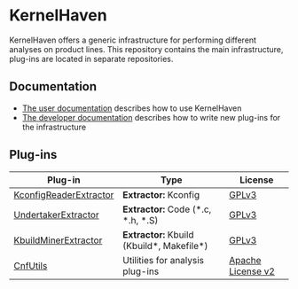 # KernelHaven
KernelHaven offers a generic infrastructure for performing different analyses on
product lines. This repository contains the main infrastructure, plug-ins are
located in separate repositories.

## Documentation
* [The user documentation](https://github.com/KernelHaven/UserDocumentation/raw/master/Arbeit.pdf) describes how to use KernelHaven
* [The developer documentation](https://github.com/KernelHaven/DeveloperDocumentation/raw/master/Arbeit.pdf) describes how to write new plug-ins for the infrastructure

## Plug-ins

| Plug-in | Type | License |
|---------|------|---------|
|[KconfigReaderExtractor](https://github.com/KernelHaven/KconfigReaderExtractor)| **Extractor:** Kconfig | [GPLv3](http://www.gnu.org/licenses/gpl-3.0.html) |
|[UndertakerExtractor](https://github.com/KernelHaven/UndertakerExtractor)| **Extractor:** Code (*.c, *.h, *.S)| [GPLv3](http://www.gnu.org/licenses/gpl-3.0.html) |
|[KbuildMinerExtractor](https://github.com/KernelHaven/KbuildMinerExtractor)| **Extractor:** Kbuild (Kbuild*, Makefile*)| [GPLv3](http://www.gnu.org/licenses/gpl-3.0.html) |
|[CnfUtils](https://github.com/KernelHaven/CnfUtils)| Utilities for analysis plug-ins| [Apache License v2](http://www.apache.org/licenses/LICENSE-2.0.html) |
